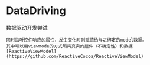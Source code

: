 # DataDriving
数据驱动开发尝试

```绑定View控件， 将view控件弱引用传递至model中，当与至绑定的数据（监听）发生改变是则赋值给UI控件。
同时监听控件响应的属性，发生变化时则赋值给与之绑定的model数据。
其中可以用viewmode的方式隔离真实的控件（不确定性）和数据
[ReactiveViewModel](https://github.com/ReactiveCocoa/ReactiveViewModel)
 
